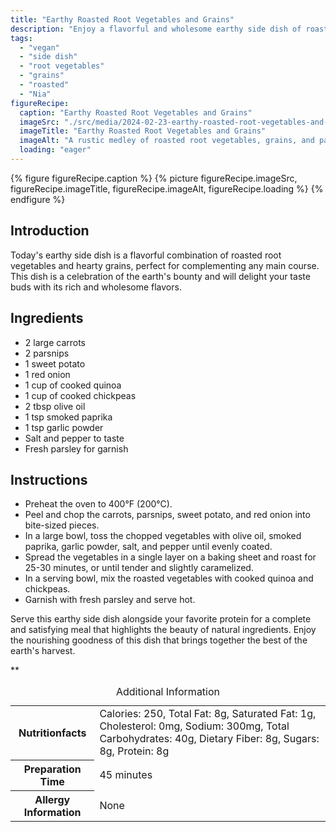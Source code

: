 ```yaml
---
title: "Earthy Roasted Root Vegetables and Grains"
description: "Enjoy a flavorful and wholesome earthy side dish of roasted root vegetables and hearty grains. This vegan dish is perfect for complementing any main course with its rich flavors."
tags:
  - "vegan"
  - "side dish"
  - "root vegetables"
  - "grains"
  - "roasted"
  - "Nia"
figureRecipe: 
  caption: "Earthy Roasted Root Vegetables and Grains"
  imageSrc: "./src/media/2024-02-23-earthy-roasted-root-vegetables-and-grains-3316.png"
  imageTitle: "Earthy Roasted Root Vegetables and Grains"
  imageAlt: "A rustic medley of roasted root vegetables, grains, and parsley on a wooden table, showcasing vibrant colors and textures."
  loading: "eager"
---
```


{% figure figureRecipe.caption %}
{% picture figureRecipe.imageSrc, figureRecipe.imageTitle, figureRecipe.imageAlt, figureRecipe.loading %}
{% endfigure %}

## Introduction

Today's earthy side dish is a flavorful combination of roasted root vegetables and hearty grains, perfect for complementing any main course. This dish is a celebration of the earth's bounty and will delight your taste buds with its rich and wholesome flavors.

## Ingredients

- 2 large carrots
- 2 parsnips
- 1 sweet potato
- 1 red onion
- 1 cup of cooked quinoa
- 1 cup of cooked chickpeas
- 2 tbsp olive oil
- 1 tsp smoked paprika
- 1 tsp garlic powder
- Salt and pepper to taste
- Fresh parsley for garnish

## Instructions

- Preheat the oven to 400°F (200°C).
- Peel and chop the carrots, parsnips, sweet potato, and red onion into bite-sized pieces.
- In a large bowl, toss the chopped vegetables with olive oil, smoked paprika, garlic powder, salt, and pepper until evenly coated.
- Spread the vegetables in a single layer on a baking sheet and roast for 25-30 minutes, or until tender and slightly caramelized.
- In a serving bowl, mix the roasted vegetables with cooked quinoa and chickpeas.
- Garnish with fresh parsley and serve hot.

Serve this earthy side dish alongside your favorite protein for a complete and satisfying meal that highlights the beauty of natural ingredients. Enjoy the nourishing goodness of this dish that brings together the best of the earth's harvest.

**

<table><caption class='sr-only'>Additional Information</caption><tr><th>Nutritionfacts</th><td>Calories: 250, Total Fat: 8g, Saturated Fat: 1g, Cholesterol: 0mg, Sodium: 300mg, Total Carbohydrates: 40g, Dietary Fiber: 8g, Sugars: 8g, Protein: 8g&nbsp;</td></tr><tr><th>Preparation Time</th><td>45 minutes&nbsp;</td></tr><tr><th>Allergy Information</th><td>None&nbsp;</td></tr></table>

